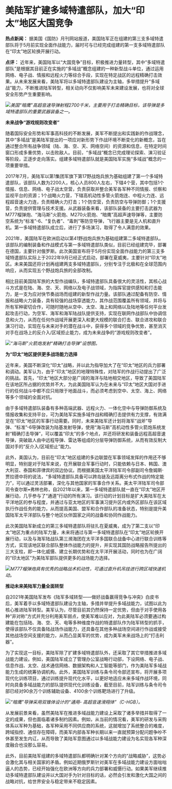 # 美陆军扩建多域特遣部队，加大“印太”地区大国竞争

**热点新闻：**
据美国《国防》月刊网站报道，美国陆军正在组建的第三支多域特遣部队将于5月前实现全面作战能力，届时可与已经完成组建的第一支多域特遣部队在“印太”地区轮换开展行动。

**点评：**
近年来，美国陆军以“大国竞争”目标，积极推进力量转型，其中“多域特遣部队”是根据其目前正在实施的“多域战”概念组建的一种新型战斗单位，通过运用网络、电子战、情报和远程火力等综合手段，实现在特定战区的远程精确打击效果。从未来发展来看，美陆军将以多域特遣部队建设为主轴，多举措提升“多域战”能力，不断推进陆军转型，相关动向不仅影响美军未来建设发展，也将对全球安全形势产生重要影响。

![](https://inews.gtimg.com/newsapp_bt/0/15755877202/1000)_美国“暗鹰”高超音速导弹射程2700千米，主要用于打击精确目标，该导弹是多域特遣部队的重要武器装备之一。_

**未来战争“游戏规则改变者”**

随着国际安全形势和军事高科技的不断发展，美军不断提出和实践新的作战理念，其中“多域战”是美陆军提出的一项应对新形势下作战环境不断变化的新概念，旨在通过整合所有战争领域（陆、海、空、天、网络空间）的资源和信息，在特定时间窗口形成多重优势，以击败敌人。目前，“多域战”概念已完成理论探索、演习验证等阶段，正逐步走向落实。组建多域特遣部队就是美国陆军实施“多域战”概念的一项重要举措。

2017年7月，美陆军以第1集团军旗下第17野战炮兵旅为基础组建了第一个多域特遣部队，该部队人数为2200人，核心人员800人左右，下辖4个营，其中包括1个情报、信息、网络、电子战太空营，负责获取并整合美军各军种不同情报、侦察和监视平台的资源；1个战略火力营，下辖高机动性多管火箭炮连、中程火力连、远程超音速火力连，负责精确火力打击；1个防空营，负责防空与导弹防御；1个支援营，负责提供管理与技术支援。从武器装备来看，该部队装备的主要打击武器为M777榴弹炮、“海马斯”火箭炮、M270火箭炮、“暗鹰”高超声速导弹等，主要防空系统为“标准”-6、“复仇者”、“毒刺”等防空导弹，飞行器主要是无人机和直升机。第一多域特遣部队成立后，进行了多场演习，取得了令人满意的效果。

2021年，美国陆军在欧洲启动以第41野战炮兵旅为基础组建第二多域特遣部队。该部队的编制装备和作战模式与第一多域特遣部队类似，目前已经组建完毕，部署在德国，主要针对俄罗斯。此次美国宣布将于5月份实现全面作战能力的第三支多域特遣部队实际上于2022年9月已经正式启动，部署在夏威夷，主要针对“印太”地区。未来美国还将计划再组建两支多域特遣部队，分别专注于北极和在全球范围内响应，从而实现五个野战炮兵旅的全部改制。

相比目前美国陆军旅的大型作战编队，多域特遣部队具备很大的灵活性，其核心战斗方式是在陆、海、空、天、网络以及电子战领域，为指挥官提供感知和打击能力，是一支为应对快节奏战场而组建的新型作战力量。该部队通过配备有防空、情报和战略火力装备，具有较强的战场穿透能力，其作战范围覆盖所有领域，并将与所有军种密切合作，可随时随地从空中、太空、海上和网络以及陆地等任何平台发起攻击行动，为空军、海军和海军陆战队提供支持，实现在联网作战部队中协调信息和火力，从而在任何作战域开展更深入和更大规模的联合打击、联合进攻和联合演习行动，实现在与未来对手的潜在战斗中，获得多个领域的竞争优势，甚至消灭对手在战场上的反介入/区域拒止能力，成为未来战争的“游戏规则改变者”。

![](https://inews.gtimg.com/newsapp_bt/0/15755877228/1000)_“海马斯”火箭炮发射“精确打击导弹”设想图。_

**为“印太”地区提供更多战场能力选择**

近年来，美国不断深化“印太”战略，并以此为指导加大了在“印太”地区的兵力部署和调动。美军认为，由于“印太”地区的地理特殊性，对陆军的作战行动提出了广泛的挑战。首先，“印太”地区大部分是广阔的海洋与陆地相交地区，导致了美国陆军在该地区所占据的优势并不大，为此美国陆军认为在未来与“印太”地区大国对手进行的任何战斗中都不应只局限于地面战斗，而必须考虑到空中、太空、海上、网络等多个领域的全面对抗。

由于多域特遣部队装备有多种高端武器、远程火力、一体化空中与导弹防御系统及情报收集和支持平台，可为美陆军实施多域作战和精确打击提供有力支撑，有效满足在“印太”地区的军事行动需要。同时，未来美陆军还计划将海军“战斧”导弹、“标准”-6导弹改装为陆基发射导弹，使用“海马斯”高机动性多管火箭炮系统发射“精确打击导弹”，可以覆盖“印太”的多个地点，并还将研发和装备远程高超音速导弹，突破敌人由中远程导弹、雷达等组成的分层导弹防御系统，从而有效反制大国对手的“反介入/区域拒止”能力。

此外，美国认为，目前在“印太”地区组建的多边联盟在军事领域发挥的作用还不够明显，特别是对于陆军来说，在开展联合军事行动时，只能依赖与日本、韩国、澳大利亚、泰国和菲律宾的双边协议。而根据美国太平洋陆军司令部副司令詹姆斯·贾拉德中将的说法，“多域特遣部队具备可以跨岛链及远距离分布式作战的特定能力”，可以通过灵活部署，深化与其他国家的军事合作关系。美太平洋陆军司令部司令查尔斯•弗林也称，自2021年以来，第一多域特遣部队就一直在“印太”地区开展行动，几乎参与了“通道”行动的所有演习。该行动的计划目标是扩大美陆军在太平洋地区的参与程度，并通过与亚太地区的军事演习提升区内或外区部队在该区域执行作战任务的能力，从而提高美国、盟军和合作部队的准备状态，特别是提升美国陆军太平洋部队与整个地区伙伴国家之间的战备和协同作战能力。

此次美国陆军新成立的第三多域特遣部队将驻扎在夏威夷，成为了第二支以“印太”地区为重点的陆军力量，未来将通过与第一多域特遣部队在“印太”地区轮换开展行动，以及与海军陆战队第三濒海团在太平洋多国联合战备中心进行联合训练等方式，实现该地区联合部队整体作战能力的提升，并实现其国防战略报告所提出的三大支柱，即一体化威慑、建立长期优势和在太平洋开展活动，同时也为在广阔的“印太地区”为美陆军部队提供更多的战场能力选择。

![](https://inews.gtimg.com/newsapp_bt/0/15755877246/1000)_M777榴弹炮具有优秀的战略战术机动性，可通过直升机吊挂进行跨区域快速机动。_

**推动未来美陆军力量全面转型**

自2021年美国陆军发布《陆军多域转型——做好战备赢得竞争与冲突》白皮书后，美军着手以多域特遣部队建设为主轴，多措并举提升多域战能力，试图以此为核心推进陆军转型。美军认为，尽管目前其仍然保持一定优势，但由于对手使用各种“非对称”方式并充分利用美军弱点，使美军难以应对，为此美陆军必须要通过构建能在包括陆、海、空、天、电等多种维度作战的特遣部队作为陆军转型的抓手，使得该部队不仅具备陆战场作战能力，还具备在其他多种战场空间进行作战或接受其他战场空间支援的能力，从而凸显美军的优势，成为美军未来战场上的“打击利器”。

为了实现这一目标，美陆军除了扩建多域特遣部队外，还采取了其它举措推进多域战能力建设。例如，美国陆军成立了管理办公室战略行动部，下设网络、电子战、信息作战、太空、战术通信网络、数据架构和人工智能等部门，作为美陆军多域战能力生成的统筹协调机构。此外，美国陆军训练与条令司令部还宣布，将开展多项现代化训练项目，通过训练提升现代化水平，以更好地适应未来多域作战环境，同时向具备多域战能力的部队提供现代化训练设备，截至目前，陆军训练与条令司令部已经对90余万个训练辅助设备、4100余个训练靶场进行了升级。

![](https://inews.gtimg.com/newsapp_bt/0/15755877280/1000)_“暗鹰”导弹采用双锥体设计的“通用-
高超音速滑翔体”（C-HGB）。_

从发展前景来看，虽然美陆军在推进多域战能力建设上采取了诸多举措并取得了一定的成果，但也面临着诸多制约因素。例如，从当前的情况看，美军的研发与采购体系以军种为基础，各军种采用不同供应商的系统，这就增加了系统整合的难度，跨域指控、通信存在障碍，而美军内部各军种长期以来一直就预算分配问题争吵不休甚至发生内讧，从而导致了美陆军意图通过以多域战能力建设为名实现各军种深度融合也没那么容易。

此外，目前美陆军组建的多域特遣部队都明确针对某个方向的“战略威胁”，这势必会激化其与相关国家的矛盾。例如近期俄罗斯针对美军在多域战能力建设方面咄咄逼人的态势，已经开始强化在欧洲等方向的兵力部署和威慑行动。如果美军继续推动多域特遣部队建设并以大国对手为针对目标的话，必然会引发和激化大国之间的战略对抗，给世界安全与稳定带来不稳定因素。

